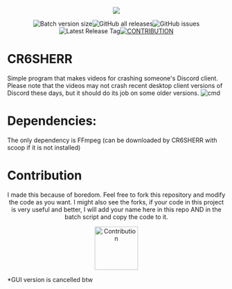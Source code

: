 <p align=center>
  <a href="https://github.com/mariangXzyy/CR6SHERR"><img src="https://github.com/mariangXzyy/CR6SHERR/blob/9c48c7b309b5dccea2c2a1755dc636699ec85559/logo.png"></a>
</p>
<p align=center>
  <img alt="Batch version size" src="https://img.shields.io/github/size/mariangXzyy/CR6SHERR/cr6sherr.bat?label=Batch%20Version%20Size&style=for-the-badge"><img alt="GitHub all releases" src="https://img.shields.io/github/downloads/mariangXzyy/CR6SHERR/total?style=for-the-badge"><img alt="GitHub issues" src="https://img.shields.io/github/issues/mariangXzyy/CR6SHERR?style=for-the-badge"><img alt="Latest Release Tag" src="https://img.shields.io/github/v/tag/mariangxzyy/cr6sherr?label=latest%20release&style=for-the-badge"><a href="https://github.com/mariangXzyy/CR6SHERR/tree/main#contribution"><img alt="CONTRIBUTION" src="https://img.shields.io/badge/%20-CONTRIBUTION-5865F2?style=for-the-badge&logo=github"></a>
</p>

# CR6SHERR
Simple program that makes videos for crashing someone's Discord client.
Please note that the videos may not crash recent desktop client versions of Discord these days, but it should do its job on some older versions.
![cmd](https://github.com/mariangXzyy/CR6SHERR/assets/107469245/93070f70-9e12-4ecb-b87d-6a9d4c28d103)

# Dependencies:
The only dependency is FFmpeg (can be downloaded by CR6SHERR with scoop if it is not installed)

# Contribution
<p align=center>I made this because of boredom. Feel free to fork this repository and modify the code as you want. I might also see the forks, if your code in this project is very useful and better, I will add your name here in this repo AND in the batch script and copy the code to it.</p>
<p align=center><img alt="Contribution" src="https://cdn-icons-png.flaticon.com/512/5520/5520859.png" width=100 height=100></p>

*GUI version is cancelled btw
